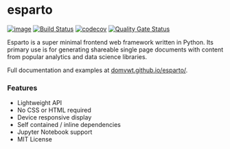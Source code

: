 esparto
=======

[![image](https://img.shields.io/pypi/v/esparto.svg)](https://pypi.python.org/pypi/esparto)
[![Build Status](https://travis-ci.com/domvwt/esparto.svg?branch=main)](https://travis-ci.com/domvwt/esparto)
[![codecov](https://codecov.io/gh/domvwt/esparto/branch/main/graph/badge.svg?token=35J8NZCUYC)](https://codecov.io/gh/domvwt/esparto)
[![Quality Gate Status](https://sonarcloud.io/api/project_badges/measure?project=domvwt_esparto&metric=alert_status)](https://sonarcloud.io/dashboard?id=domvwt_esparto)

Esparto is a super minimal frontend web framework written in Python. Its primary use is for generating shareable single page documents
with content from popular analytics and data science libraries.

Full documentation and examples at [domvwt.github.io/esparto/](https://domvwt.github.io/esparto/).

### Features
* Lightweight API
* No CSS or HTML required
* Device responsive display
* Self contained / inline dependencies
* Jupyter Notebook support
* MIT License
